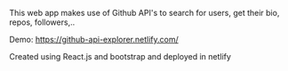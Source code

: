 This web app makes use of Github API's to search for users, get their bio, repos, followers,..

Demo: https://github-api-explorer.netlify.com/

Created using React.js and bootstrap and deployed in netlify
